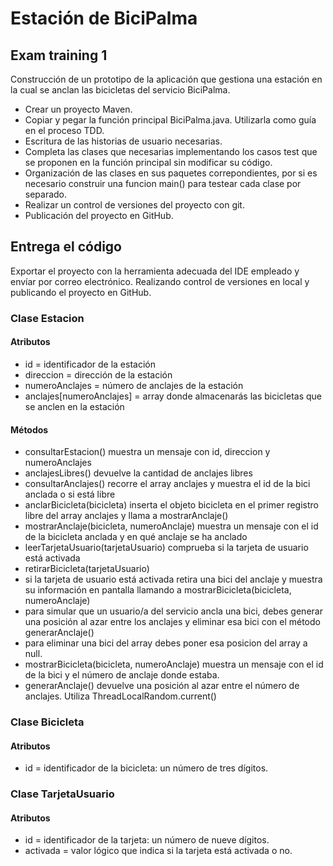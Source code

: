 # Estación de BiciPalma

## Exam training 1

Construcción de un prototipo de la aplicación que gestiona una
estación en la cual se anclan las bicicletas del servicio BiciPalma.

* Crear un proyecto Maven.
* Copiar y pegar la función principal BiciPalma.java. Utilizarla como guía en el proceso TDD.
* Escritura de las historias de usuario necesarias.
* Completa las clases que necesarias implementando los casos test que se proponen en la función principal sin modificar su código.
* Organización de las clases en sus paquetes correpondientes, por si es necesario construir una funcion main() para testear cada clase por separado.
* Realizar un control de versiones del proyecto con git.
* Publicación del proyecto en GitHub.

## Entrega el código
Exportar el proyecto con la herramienta adecuada del IDE empleado y envíar por correo electrónico.
Realizando control de versiones en local y publicando el proyecto en GitHub.

### Clase Estacion

#### Atributos

* id = identificador de la estación
* direccion     = dirección de la estación
* numeroAnclajes     = número de anclajes de la estación
* anclajes[numeroAnclajes] = array donde almacenarás las bicicletas que se anclen en la estación

#### Métodos

* consultarEstacion() muestra un mensaje con id, direccion y numeroAnclajes
* anclajesLibres() devuelve la cantidad de anclajes libres
* consultarAnclajes() recorre el array anclajes y muestra el id de la bici anclada o si está libre
* anclarBicicleta(bicicleta) inserta el objeto bicicleta en el primer registro libre del array anclajes y llama a mostrarAnclaje()
* mostrarAnclaje(bicicleta,  numeroAnclaje) muestra un mensaje con el id de la bicicleta anclada y en qué anclaje se ha anclado
* leerTarjetaUsuario(tarjetaUsuario) comprueba si la tarjeta de usuario está activada
* retirarBicicleta(tarjetaUsuario)
* si la tarjeta de usuario está activada retira una bici del anclaje y muestra su información en pantalla llamando a mostrarBicicleta(bicicleta, numeroAnclaje)
* para simular que un usuario/a del servicio ancla una bici, debes generar una posición al azar entre los anclajes y eliminar esa bici con el método generarAnclaje()
* para eliminar una bici del array debes poner esa posicion del array a null.
* mostrarBicicleta(bicicleta, numeroAnclaje) muestra un mensaje con el id de la bici y el número de anclaje donde estaba.
* generarAnclaje() devuelve una posición al azar entre el número de anclajes. Utiliza ThreadLocalRandom.current()

### Clase Bicicleta

#### Atributos

* id = identificador de la bicicleta: un número de tres dígitos.

### Clase TarjetaUsuario

#### Atributos

* id = identificador de la tarjeta: un número de nueve dígitos.
* activada = valor lógico que indica si la tarjeta está activada o no.